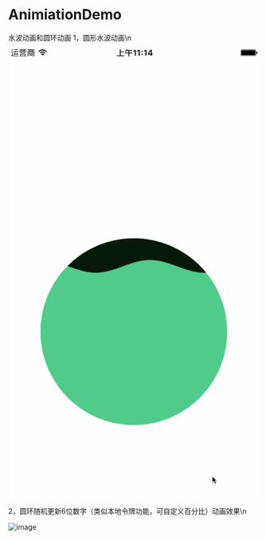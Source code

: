 # AnimiationDemo
水波动画和圆环动画
1，圆形水波动画\n

![image](https://github.com/lvyongtao/AnimationDemo/blob/master/waterWave1.gif)

2，圆环随机更新6位数字（类似本地令牌功能，可自定义百分比）动画效果\n

![image](https://github.com/lvyongtao/AnimaitonDemo/blob/master/roundCircle1.gif)

